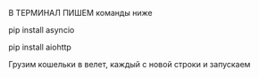 В ТЕРМИНАЛ ПИШЕМ команды ниже

pip install asyncio

pip install aiohttp


Грузим кошельки в велет, каждый с новой строки и запускаем
